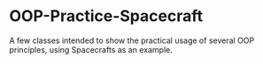 # OOP-Practice-Spacecraft
A few classes intended to show the practical usage of several OOP principles, using Spacecrafts as an example.

